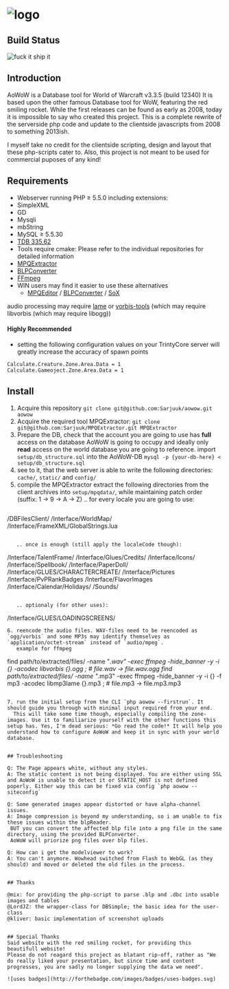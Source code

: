 ﻿# ![logo](static/images/logos/home.png)


## Build Status
![fuck it ship it](http://forthebadge.com/images/badges/fuck-it-ship-it.svg)


## Introduction

AoWoW is a Database tool for World of Warcraft v3.3.5 (build 12340)
It is based upon the other famous Database tool for WoW, featuring the red smiling rocket.
While the first releases can be found as early as 2008, today it is impossible to say who created this project.
This is a complete rewrite of the serverside php code and update to the clientside javascripts from 2008 to something 2013ish.

I myself take no credit for the clientside scripting, design and layout that these php-scripts cater to.
Also, this project is not meant to be used for commercial puposes of any kind!


## Requirements

+ Webserver running PHP ≥ 5.5.0 including extensions:
 + SimpleXML
 + GD
 + Mysqli
 + mbString
+ MySQL ≥ 5.5.30
+ [TDB 335.62](https://github.com/TrinityCore/TrinityCore/releases/tag/TDB335.62)
+ Tools require cmake: Please refer to the individual repositories for detailed information
 + [MPQExtractor](https://github.com/Sarjuuk/MPQExtractor)
 + [BLPConverter](https://github.com/Sarjuuk/BLPConverter)
 + [FFmpeg](https://ffmpeg.org/download.html)
 + WIN users may find it easier to use these alternatives
   + [MPQEditor](http://www.zezula.net/en/mpq/download.html) / [BLPConverter](https://github.com/PatrickCyr/BLPConverter) / [SoX](https://sourceforge.net/projects/sox/files/sox/)

audio processing may require [lame](https://sourceforge.net/projects/lame/files/lame/3.99/) or [vorbis-tools](https://www.xiph.org/downloads/) (which may require libvorbis (which may require libogg))


#### Highly Recommended
+ setting the following configuration values on your TrintyCore server will greatly increase the accuracy of spawn points
 ```
Calculate.Creature.Zone.Area.Data = 1
Calculate.Gameoject.Zone.Area.Data = 1
```

## Install

1. Acquire this repository `git clone git@github.com:Sarjuuk/aowow.git aowow`
2. Acquire the required tool MPQExtractor: `git clone git@github.com:Sarjuuk/MPQExtractor.git MPQExtractor`
3. Prepare the DB, check that the account you are going to use has **full** access on the database AoWoW is going to occupy and ideally only **read** access on the world database you are going to reference.
  import `setup/db_structure.sql` into the AoWoW-DB `mysql -p {your-db-here} < setup/db_structure.sql`
4. see to it, that the web server is able to write the following directories: `cache/`, `static/` and `config/`
5. compile the MPQExtractor
  extract the following directories from the client archives into `setup/mpqdata/`, while maintaining patch order (suffix: 1 -> 9 -> A -> Z)
   .. for every locale you are going to use:
   ```
<localeCode>/DBFilesClient/
<localeCode>/Interface/WorldMap/
<localeCode>/Interface/FrameXML/GlobalStrings.lua
```

   .. once is enough (still apply the localeCode though):
   ```
<localeCode>/Interface/TalentFrame/
<localeCode>/Interface/Glues/Credits/
<localeCode>/Interface/Icons/
<localeCode>/Interface/Spellbook/
<localeCode>/Interface/PaperDoll/
<localeCode>/Interface/GLUES/CHARACTERCREATE/
<localeCode>/Interface/Pictures
<localeCode>/Interface/PvPRankBadges
<localeCode>/Interface/FlavorImages
<localeCode>/Interface/Calendar/Holidays/
<localeCode>/Sounds/
```

   .. optionaly (for other uses):
   ```
<localeCode>/Interface/GLUES/LOADINGSCREENS/
```
6. reencode the audio files. WAV-files need to be reencoded as `ogg/vorbis` and some MP3s may identify themselves as `application/octet-stream` instead of `audio/mpeg`.
   example for ffmpeg
   ```
find path/to/extracted/files/<localeCode> -name "*.wav" -exec ffmpeg -hide_banner -y -i {} -acodec libvorbis {}.ogg \;      # file.wav -> file.wav.ogg
find path/to/extracted/files/<localeCode> -name "*.mp3" -exec ffmpeg -hide_banner -y -i {} -f mp3 -acodec libmp3lame {}.mp3 \;  # file.mp3 -> file.mp3.mp3
```

7. run the initial setup from the CLI `php aowow --firstrun`. It should guide you through with minimal input required from your end.
  This will take some time though, especially compiling the zone-images. Use it to familiarize yourself with the other functions this setup has. Yes, I'm dead serious: *Go read the code!* It will help you understand how to configure AoWoW and keep it in sync with your world database.


## Troubleshooting

Q: The Page appears white, without any styles.
A: The static content is not being displayed. You are either using SSL and AoWoW is unable to detect it or STATIC_HOST is not defined poperly. Either way this can be fixed via config `php aowow --siteconfig`

Q: Some generated images appear distorted or have alpha-channel issues.
A: Image compression is beyond my understanding, so i am unable to fix these issues within the blpReader.
 BUT you can convert the affected blp file into a png file in the same directory, using the provided BLPConverter.
 AoWoW will priorize png files over blp files.

Q: How can i get the modelviewer to work?
A: You can't anymore. Wowhead switched from Flash to WebGL (as they should) and moved or deleted the old files in the process.


## Thanks

@mix: for providing the php-script to parse .blp and .dbc into usable images and tables
@LordJZ: the wrapper-class for DBSimple; the basic idea for the user-class
@kliver: basic implementation of screenshot uploads


## Special Thanks
Said website with the red smiling rocket, for providing this beautifull website!
Please do not reagard this project as blatant rip-off, rather as "We do really liked your presentation, but since time and content progresses, you are sadly no longer supplying the data we need".

![uses badges](http://forthebadge.com/images/badges/uses-badges.svg)
